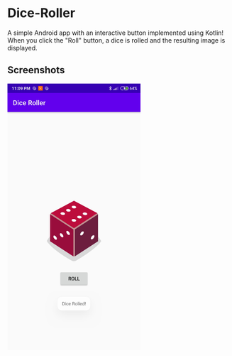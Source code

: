 # Dice-Roller
A simple Android app with an interactive button implemented using Kotlin!
When you click the "Roll" button, a dice is rolled and the resulting image is displayed.
## Screenshots
<img src="Screenshots/AppScreen.jpg" width="300">
